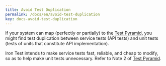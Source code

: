 ```yaml
---
title: Avoid Test Duplication
permalink: /docs/en/avoid-test-duplication
key: docs-avoid-test-duplication
---
```

If your system can map (perfectly or partially) to the [Test Pyramid](https://martinfowler.com/bliki/TestPyramid.html), you might find test duplication between service tests (API tests) and unit tests (tests of units that constitute API implementation).

Iron Test intends to make service tests fast, reliable, and cheap to modify, so as to help make unit tests unnecessary. Refer to Note 2 of [Test Pyramid](https://martinfowler.com/bliki/TestPyramid.html).